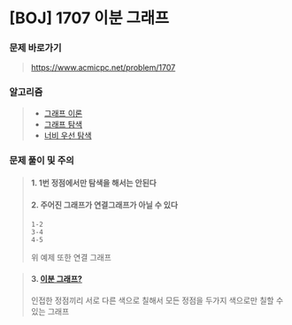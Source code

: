 # [BOJ] 1707 이분 그래프

### 문제 바로가기

>  https://www.acmicpc.net/problem/1707

### 알고리즘

> - [그래프 이론](https://www.acmicpc.net/problem/tag/7)
> - [그래프 탐색](https://www.acmicpc.net/problem/tag/11)
> - [너비 우선 탐색](https://www.acmicpc.net/problem/tag/126)

### 문제 풀이 및 주의

> #### 1. 1번 정점에서만 탐색을 해서는 안된다
>
> #### 2. 주어진 그래프가 연결그래프가 아닐 수 있다
>
> ```
> 1-2
> 3-4
> 4-5
> ```
>
> 위 예제 또한 연결 그래프

>#### 3. [이분 그래프?](https://github.com/hyojin38/Algorithm-code/blob/main/Note/Graph/Bipartite%20Graph%5B%EC%9D%B4%EB%B6%84%20%EA%B7%B8%EB%9E%98%ED%94%84%5D.md)
>
> 인접한 정점끼리 서로 다른 색으로 칠해서 모든 정점을 두가지 색으로만 칠할 수 있는 그래프



